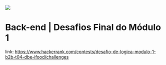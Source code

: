 ![](https://i.imgur.com/xG74tOh.png)

# Back-end | Desafios Final do Módulo 1 



link: https://www.hackerrank.com/contests/desafio-de-logica-modulo-1-b2b-t04-dbe-ifood/challenges